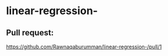 # linear-regression-

## Pull request:
https://github.com/Rawnaqaburumman/linear-regression-/pull/1
